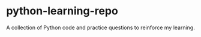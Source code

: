 # python-learning-repo
A collection of Python code and practice questions to reinforce my learning.
